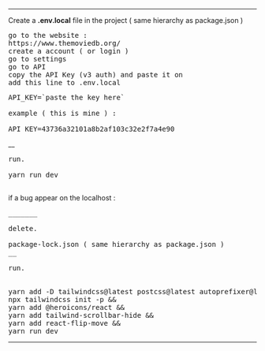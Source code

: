 ___

Create a 
**.env.local**
file in the project ( same hierarchy as package.json ) 

<pre>
go to the website : 
https://www.themoviedb.org/ 
create a account ( or login ) 
go to settings 
go to API 
copy the API Key (v3 auth) and paste it on
add this line to .env.local
</pre>

<pre>
API_KEY=`paste the key here`

example ( this is mine ) : 

API_KEY=43736a32101a8b2af103c32e2f7a4e90
</pre>
__
<pre>
run.

yarn run dev 

</pre>
if a bug appear on the localhost : 
<pre>
_______

delete.

package-lock.json ( same hierarchy as package.json ) 
__

run.


yarn add -D tailwindcss@latest postcss@latest autoprefixer@latest && 
npx tailwindcss init -p && 
yarn add @heroicons/react && 
yarn add tailwind-scrollbar-hide &&
yarn add react-flip-move &&
yarn run dev
</pre>
_______
